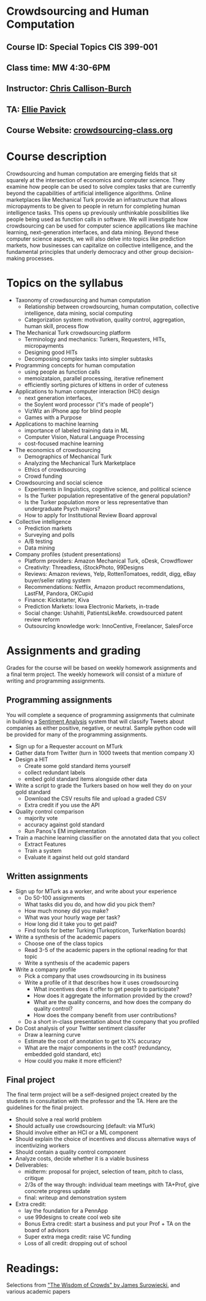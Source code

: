 # Crowdsourcing and Human Computation
## Course ID: Special Topics CIS 399-001
## Class time: MW 4:30-6PM 
## Instructor: [Chris Callison-Burch](http://www.cs.jhu.edu/~ccb/)
## TA: [Ellie Pavick](http://www.seas.upenn.edu/~epavlick/)
## Course Website: [crowdsourcing-class.org](http://crowdsourcing-class.org)

# Course description
Crowdsourcing and human computation are emerging fields that sit squarely at the intersection of economics and computer science.  They examine how people can be used to solve complex tasks that are currently beyond the capabilities of artificial intelligence algorithms.  Online marketplaces like Mechanical Turk provide an infrastructure that allows micropayments to be given to people in return for completing human intelligence tasks. This opens up previously unthinkable possibilities like people being used as function calls in software.  We will investigate how crowdsourcing can be used for computer science applications like machine learning, next-generation interfaces, and data mining.  Beyond these computer science aspects, we will also delve into topics like prediction markets, how businesses can capitalize on collective intelligence, and the fundamental principles that underly democracy and other group decision-making processes.</p>

# Topics on the syllabus

* Taxonomy of crowdsourcing and human computation
	- Relationship between crowdsourcing, human computation, collective intelligence, data mining, social computing 
	- Categorization system: motivation, quality control, aggregation, human skill, process flow
* The Mechanical Turk crowdsourcing platform
	- Terminology and mechanics: Turkers, Requesters, HITs, micropayments
	- Designing good HITs
	- Decomposing complex tasks into simpler subtasks
* Programming concepts for human computation 
	- using people as function calls
	- memoizataion, parallel processing, iterative refinement
	- efficiently sorting pictures of kittens in order of cuteness
* Applications to human computer interaction (HCI) design 
	- next generation interfaces,  
	- the Soylent word processor ("it's made of people")
	- VizWiz an iPhone app for blind people
	- Games with a Purpose
* Applications to machine learning
	- importance of labeled training data in ML
	- Computer Vision, Natural Language Processing
	- cost-focused machine learning
* The economics of crowdsourcing
	- Demographics of Mechanical Turk
	- Analyzing the Mechanical Turk Marketplace
	- Ethics of crowdsourcing
	- Crowd funding 
* Crowdsourcing and social science
	- Experiments in linguistics, cognitive science, and political science
	- Is the Turker population representative of the general population?
	- Is the Turker population more or less representative than undergraduate Psych majors?
	- How to apply for Institutional Review Board approval
* Collective intelligence
	- Prediction markets
	- Surveying and polls
	- A/B testing
	- Data mining
* Company profiles (student presentations)
	- Platform providers: Amazon Mechanical Turk, oDesk, Crowdflower
	- Creativity: Threadless, iStockPhoto, 99Designs
	- Reviews: Amazon reviews, Yelp, RottenTomatoes, reddit, digg, eBay buyer/seller rating system
	- Recommendations: Netflix, Amazon product recommendations, LastFM, Pandora, OKCupid
	- Finance: Kickstarter, Kiva
	- Prediction Markets: Iowa Electronic Markets, in-trade
	- Social change: Ushahiti, PatientsLikeMe. crowdsourced patent review reform
	- Outsourcing knowledge work: InnoCentive, Freelancer, SalesForce

# Assignments and grading
Grades for the course will be based on weekly homework assignments and a final term project. The weekly homework will consist of a mixture of writing and programming assignments.  


## Programming assignments

You will complete a sequence of programming assignments that culminate in building a [Sentiment Analysis](http://en.wikipedia.org/wiki/Sentiment_analysis) system that will classify Tweets about companies as either positive, negative, or neutral.  Sample python code will be provided for many of the programming assignments.

- Sign up for a Requester account on MTurk
- Gather data from Twitter (turn in 1000 tweets that mention company X)
- Design a HIT
	- Create some gold standard items yourself
	- collect redundant labels
	- embed gold standard items alongside other data
- Write a script to grade the Turkers based on how well they do on your gold standard
	- Download the CSV results file and upload a graded CSV
	- Extra credit if you use the API 
- Quality control comparison 
	- majority vote
	- accuracy against gold standard
	- Run Panos's EM implementation
- Train a machine learning classifier on the annotated data that you collect
	- Extract Features 
	- Train a system
	- Evaluate it against held out gold standard

## Written assignments

- Sign up for MTurk as a worker, and write about your experience
	- Do 50-100 assignments
	- What tasks did you do, and how did you pick them?
	- How much money did you make?
	- What was your hourly wage per task?
	- How long did it take you to get paid?
	- Find tools for better Turking (Turkopticon, TurkerNation boards) 
- Write a synthesis of the academic papers
	- Choose one of the class topics
	- Read 3-5 of the academic papers in the optional reading for that topic
	- Write a synthesis of the academic papers
- Write a company profile
	- Pick a company that uses crowdsourcing in its business
	- Write a profile of it that describes how it uses crowdsourcing
		- What incentives does it offer to get people to participate?
		- How does it aggregate the information provided by the crowd?
		- What are the quality concerns, and how does the company do quality control?
		- How does the company benefit from user contributions?
	- Do a short in-class presentation about the company that you profiled
- Do Cost analysis of your Twitter sentiment classifer
	- Draw a learning curve
	- Estimate the cost of annotation to get to X% accuracy
	- What are the major components in the cost? (redundancy, embedded gold standard, etc)
	- How could you make it more efficient?


## Final project
The final term project will be a self-designed project created by the students in consultation with the professor and the TA.  Here are the guidelines for the final project.

- Should solve a real world problem
- Should actually use crowdsourcing (default: via MTurk)
- Should involve either an HCI or a ML component
- Should explain the choice of incentives and discuss alternative ways of incentivizing workers 
- Should contain a quality control component
- Analyze costs, decide whether it is a viable business
- Deliverables: 
	- midterm: proposal for project, selection of team, pitch to class, critique 
	- 2/3s of the way through: individual team meetings with TA+Prof, give concrete progress update
	- final: writeup and demonstration system
- Extra credit: 
	- lay the foundation for a PennApp 
	- use 99designs to create cool web site
	- Bonus Extra credit: start a business and put your Prof + TA on the board of advisors
	- Super extra mega credit: raise VC funding 
	- Loss of all credit: dropping out of school 



# Readings:
Selections from ["The Wisdom of Crowds" by James Surowiecki](http://www.amazon.com/The-Wisdom-Crowds-James-Surowiecki/dp/0385721706/), and various academic papers



